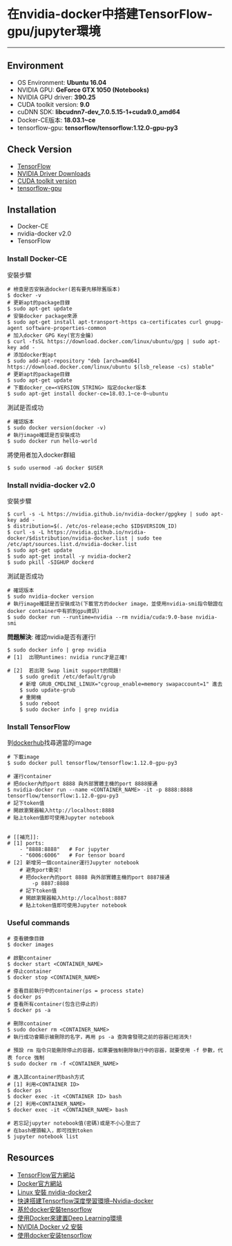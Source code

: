 # 在nvidia-docker中搭建TensorFlow-gpu/jupyter環境
---
## Environment
- OS Environment: **Ubuntu 16.04**
- NVIDIA GPU: **GeForce GTX 1050 (Notebooks)**
- NVIDIA GPU driver: **390.25**
- CUDA toolkit version: **9.0**
- cuDNN SDK: **libcudnn7-dev_7.0.5.15-1+cuda9.0_amd64**
- Docker-CE版本: **18.03.1~ce**
- tensorflow-gpu: **tensorflow/tensorflow:1.12.0-gpu-py3**

## Check Version
- [TensorFlow](https://www.tensorflow.org/install/gpu?hl=zh_tw)
- [NVIDIA Driver Downloads](https://www.nvidia.com/download/index.aspx?lang=en-us)
- [CUDA toolkit version](https://docs.nvidia.com/deploy/cuda-compatibility/index.html#binary-compatibility__table-toolkit-driver)
- [tensorflow-gpu](https://www.tensorflow.org/install/source?hl=zh-cn#linux)

## Installation
- Docker-CE
- nvidia-docker v2.0
- TensorFlow

### Install Docker-CE
安裝步驟

	# 檢查是否安裝過docker(若有要先移除舊版本) 
	$ docker -v 
	# 更新apt的package目錄
	$ sudo apt-get update
	# 安裝docker package來源
    $ sudo apt-get install apt-transport-https ca-certificates curl gnupg-agent software-properties-common
    # 加入docker GPG Key(官方金鑰)
    $ curl -fsSL https://download.docker.com/linux/ubuntu/gpg | sudo apt-key add -
	# 添加docker到apt
    $ sudo add-apt-repository "deb [arch=amd64] https://download.docker.com/linux/ubuntu $(lsb_release -cs) stable"
	# 更新apt的package目錄
	$ sudo apt-get update
	# 下載docker_ce=<VERSION_STRING> 指定docker版本
	$ sudo apt-get install docker-ce=18.03.1~ce-0~ubuntu
測試是否成功

	# 確認版本
	$ sudo docker version(docker -v)
	# 執行image確認是否安裝成功
	$ sudo docker run hello-world
將使用者加入docker群組 

	$ sudo usermod -aG docker $USER

### Install nvidia-docker v2.0
安裝步驟

	$ curl -s -L https://nvidia.github.io/nvidia-docker/gpgkey | sudo apt-key add -
	$ distribution=$(. /etc/os-release;echo $ID$VERSION_ID)
	$ curl -s -L https://nvidia.github.io/nvidia-docker/$distribution/nvidia-docker.list | sudo tee /etc/apt/sources.list.d/nvidia-docker.list
	$ sudo apt-get update
	$ sudo apt-get install -y nvidia-docker2 
	$ sudo pkill -SIGHUP dockerd 
測試是否成功

	# 確認版本
	$ sudo nvidia-docker version
	# 執行image確認是否安裝成功(下載官方的docker image，並使用nvidia-smi指令驗證在docker container中有抓到gpu資訊)
	$ sudo docker run --runtime=nvidia --rm nvidia/cuda:9.0-base nvidia-smi 
**問題解決**: 確認nvidia是否有運行!
    
	$ sudo docker info | grep nvidia
	# [1]  出現Runtimes: nvidia runc才是正確!
	
    # [2]  若出現 Swap limit support的問題!
	    $ sudo gredit /etc/default/grub
		# 新增 GRUB_CMDLINE_LINUX="cgroup_enable=memory swapaccount=1" 進去
		$ sudo update-grub
		# 重開機	
	    $ sudo reboot
		$ sudo docker info | grep nvidia

### Install TensorFlow
到[dockerhub](https://hub.docker.com/search?type=image)找尋適當的image
	
	# 下載image
    $ sudo docker pull tensorflow/tensorflow:1.12.0-gpu-py3
	
	# 運行container
	# 把docker內的port 8888 與外部實體主機的port 8888接通
	$ nvidia-docker run --name <CONTAINER_NAME>	-it -p 8888:8888 tensorflow/tensorflow:1.12.0-gpu-py3
	# 記下token值
	# 開啟瀏覽器輸入http://localhost:8888
    # 貼上token值即可使用Jupyter notebook

	
	# [[補充]]:
	# [1] ports:
		- "8888:8888"   # For jupyter
		- "6006:6006"   # For tensor board
	# [2] 新增另一個container運行Jupyter notebook
		# 避免port衝突!
		# 把docker內的port 8888 與外部實體主機的port 8887接通
	  		-p 8887:8888
		# 記下token值
		# 開啟瀏覽器輸入http://localhost:8887
		# 貼上token值即可使用Jupyter notebook

### Useful commands	
	
	# 查看鏡像目錄
	$ docker images
	
	# 啟動container
	$ docker start <CONTAINER_NAME>
	# 停止container
	$ docker stop <CONTAINER_NAME>

	# 查看目前執行中的container(ps = process state)
	$ docker ps
	# 查看所有container(包含已停止的)
	$ docker ps -a

	# 刪除container
	$ sudo docker rm <CONTAINER_NAME>
	# 執行成功會顯示被刪除的名字，再用 ps -a 查詢會發現之前的容器已經消失!

	# 預設 rm 指令只能刪除停止的容器，如果要強制刪除執行中的容器，就要使用 -f 參數，代表 force 強制
	$ sudo docker rm -f <CONTAINER_NAME>	

	# 進入該container的bash方式
	# [1] 利用<CONTAINER ID>
	$ docker ps
	$ docker exec -it <CONTAINER ID> bash
	# [2] 利用<CONTAINER_NAME>
	$ docker exec -it <CONTAINER_NAME> bash

	# 若忘記jupyter notebook值(密碼)或是不小心登出了
	# 在bash裡頭輸入，即可找到token
	$ jupyter notebook list

## Resources
- [TensorFlow官方網站]()
- [Docker官方網站](https://docs.docker.com/install/linux/docker-ce/ubuntu/)
- [Linux 安裝 nvidia-docker2](https://roy051023.github.io/2019/02/25/Ubuntu-Install-Nvidia-Docker2/)
- [快速搭建Tensorflow深度學習環境–Nvidia-docker](https://darren1231.pixnet.net/blog/post/349736695)
- [基於docker安裝tensorflow](https://juejin.im/post/5a8fea695188257a7450cb4c)
- [使用Docker來建置Deep Learning環境](https://medium.com/@minyuantseng/%E4%BD%BF%E7%94%A8docker%E4%BE%86%E5%BB%BA%E7%BD%AEdeep-learning%E7%92%B0%E5%A2%83-171d35632840)
- [NVIDIA Docker v2 安裝](https://ellis-wu.github.io/2018/03/02/nvidia-docker-installation/)
- [使用docker安装tensorflow](https://www.jianshu.com/p/478750c45e68)
